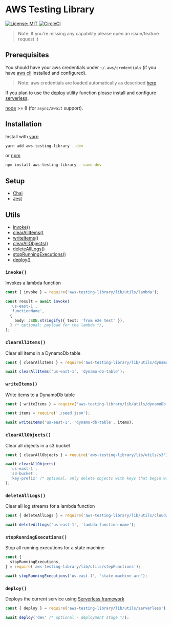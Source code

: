 # AWS Testing Library

[![License: MIT](https://img.shields.io/badge/License-MIT-yellow.svg)](https://opensource.org/licenses/MIT)
[![CircleCI](https://circleci.com/gh/erezrokah/aws-testing-library.svg?style=svg)](https://circleci.com/gh/erezrokah/aws-testing-library)

> Note: If you're missing any capability please open an issue/feature request :)

## Prerequisites

You should have your aws credentials under `~/.aws/credentials` (if you have [aws cli](https://aws.amazon.com/cli/) installed and configured).

> Note: aws credentials are loaded automatically as described [here](https://docs.aws.amazon.com/sdk-for-javascript/v2/developer-guide/loading-node-credentials-shared.html)

If you plan to use the [deploy](#deploy) utility function please install and configure [serverless](https://serverless.com/framework/docs/getting-started/).

[node](https://nodejs.org/en/) >= 8 (for `async/await` support).

## Installation

Install with [yarn](https://github.com/yarnpkg/yarn)

```bash
yarn add aws-testing-library --dev
```

or [npm](https://www.npmjs.com/)

```bash
npm install aws-testing-library --save-dev
```

## Setup

- [Chai](src/chai/README.md)
- [Jest](src/jest/README.md)

## Utils

- [invoke()](#invoke)
- [clearAllItems()](#clearallitems)
- [writeItems()](#writeitems)
- [clearAllObjects()](#clearallobjects)
- [deleteAllLogs()](#deletealllogs)
- [stopRunningExecutions()](#stoprunningexecutions)
- [deploy()](#deploy)

### `invoke()`

Invokes a lambda function

```typescript
const { invoke } = require('aws-testing-library/lib/utils/lambda');

const result = await invoke(
  'us-east-1',
  'functionName',
  {
    body: JSON.stringify({ text: 'from e2e test' }),
  } /* optional: payload for the lambda */,
);
```

### `clearAllItems()`

Clear all items in a DynamoDb table

```typescript
const { clearAllItems } = require('aws-testing-library/lib/utils/dynamoDb');

await clearAllItems('us-east-1', 'dynamo-db-table');
```

### `writeItems()`

Write items to a DynamoDb table

```typescript
const { writeItems } = require('aws-testing-library/lib/utils/dynamoDb');

const items = require('./seed.json');

await writeItems('us-east-1', 'dynamo-db-table', items);
```

### `clearAllObjects()`

Clear all objects in a s3 bucket

```typescript
const { clearAllObjects } = require('aws-testing-library/lib/utils/s3');

await clearAllObjects(
  'us-east-1',
  's3-bucket',
  'key-prefix' /* optional, only delete objects with keys that begin with the specified prefix*/,
);
```

### `deleteAllLogs()`

Clear all log streams for a lambda function

```typescript
const { deleteAllLogs } = require('aws-testing-library/lib/utils/cloudwatch');

await deleteAllLogs('us-east-1', 'lambda-function-name');
```

### `stopRunningExecutions()`

Stop all running executions for a state machine

```typescript
const {
  stopRunningExecutions,
} = require('aws-testing-library/lib/utils/stepFunctions');

await stopRunningExecutions('us-east-1', 'state-machine-arn');
```

### `deploy()`

Deploys the current service using [Serverless framework](https://serverless.com/)

```typescript
const { deploy } = require('aws-testing-library/lib/utils/serverless');

await deploy('dev' /* optional - deployment stage */);
```
